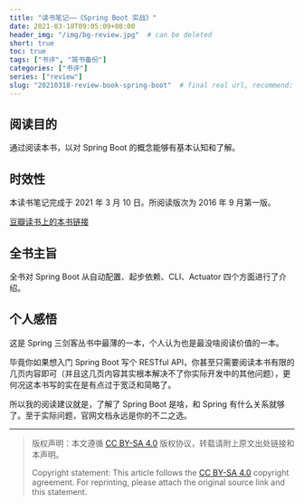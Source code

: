 ```yaml
---
title: "读书笔记——《Spring Boot 实战》"
date: 2021-03-18T09:05:09+08:00
header_img: "/img/bg-review.jpg"  # can be deleted
short: true
toc: true
tags: ["书评", "简书备份"]
categories: ["书评"]
series: ["review"] 
slug: "20210318-review-book-spring-boot"  # final real url, recommend: start by date, follow lower case words with hyphen splitter. E.g., `20230316-text-title`
---
```


## 阅读目的

通过阅读本书，以对 Spring Boot 的概念能够有基本认知和了解。

## 时效性

本读书笔记完成于 2021 年 3 月 10 日。所阅读版次为 2016 年 9 月第一版。

[豆瓣读书上的本书链接](https://book.douban.com/subject/26857423/)

## 全书主旨

全书对 Spring Boot 从自动配置、起步依赖、CLI、Actuator 四个方面进行了介绍。

## 个人感悟

这是 Spring 三剑客丛书中最薄的一本，个人认为也是最没啥阅读价值的一本。

毕竟你如果想入门 Spring Boot 写个 RESTful API，你甚至只需要阅读本书有限的几页内容即可（并且这几页内容其实根本解决不了你实际开发中的其他问题），更何况这本书写的实在是有点过于宽泛和简略了。

所以我的阅读建议就是，了解了 Spring Boot 是啥，和 Spring 有什么关系就够了。至于实际问题，官网文档永远是你的不二之选。


---

> 版权声明：本文遵循 [CC BY-SA 4.0](https://creativecommons.org/licenses/by-sa/4.0/deed.zh) 版权协议，转载请附上原文出处链接和本声明。
>
> Copyright statement: This article follows the [CC BY-SA 4.0](https://creativecommons.org/licenses/by-sa/4.0/deed.en) copyright agreement. For reprinting, please attach the original source link and this statement.
